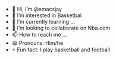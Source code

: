 - 👋 Hi, I’m @smacsjay
- 👀 I’m interested in Basketbal
- 🌱 I’m currently learning ...
- 💞️ I’m looking to collaborate on Nba.com
- 📫 How to reach me ...
- 😄 Pronouns: Him/he
- ⚡ Fun fact: I play basketball and football

<!---
smacsjay/smacsjay is a ✨ special ✨ repository because its `README.md` (this file) appears on your GitHub profile.
You can click the Preview link to take a look at your changes.
--->
